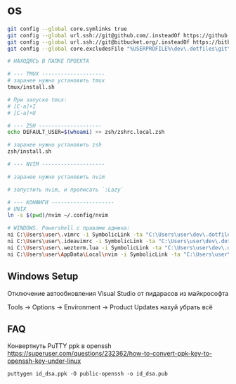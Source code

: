 # os

```bash
git config --global core.symlinks true
git config --global url.ssh://git@github.com/.insteadOf https://github.com/
git config --global url.ssh://git@bitbucket.org/.insteadOf https://bitbucket.org/
git config --global core.excludesFile "%USERPROFILE%\dev\.dotfiles\git\gitignore_global"

# НАХОДЯСЬ В ПАПКЕ ПРОЕКТА

# --- TMUX --------------------
# заранее нужно установить tmux
tmux/install.sh

# При запуске tmux:
# [C-a]+I
# [C-a]+U

# --- ZSH --------------------
echo DEFAULT_USER=$(whoami) >> zsh/zshrc.local.zsh

# заранее нужно установить zsh
zsh/install.sh

# --- NVIM --------------------

# заранее нужно установить nvim

# запустить nvim, и прописать `:Lazy`

# --- КОНФИГИ --------------------
# UNIX
ln -s $(pwd)/nvim ~/.config/nvim

# WINDOWS. Powershell с правами админа:
ni C:\Users\user\.vimrc -i SymbolicLink -ta "C:\Users\user\dev\.dotfiles\idea\.vimrc"
ni C:\Users\user\.ideavimrc -i SymbolicLink -ta "C:\Users\user\dev\.dotfiles\idea\.ideavimrc"
ni C:\Users\user\.wezterm.lua -i SymbolicLink -ta "C:\Users\user\dev\.dotfiles\wezterm\.wezterm.lua"
ni C:\Users\user\AppData\Local\nvim -i SymbolicLink -ta "C:\Users\user\dev\.dotfiles\nvim"
```

## Windows Setup

Отключение автообновления Visual Studio от пидарасов из майкрософта

Tools -> Options -> Environment -> Product Updates нахуй убрать всё

## FAQ

Конвертнуть PuTTY ppk в openssh
https://superuser.com/questions/232362/how-to-convert-ppk-key-to-openssh-key-under-linux

    puttygen id_dsa.ppk -O public-openssh -o id_dsa.pub
